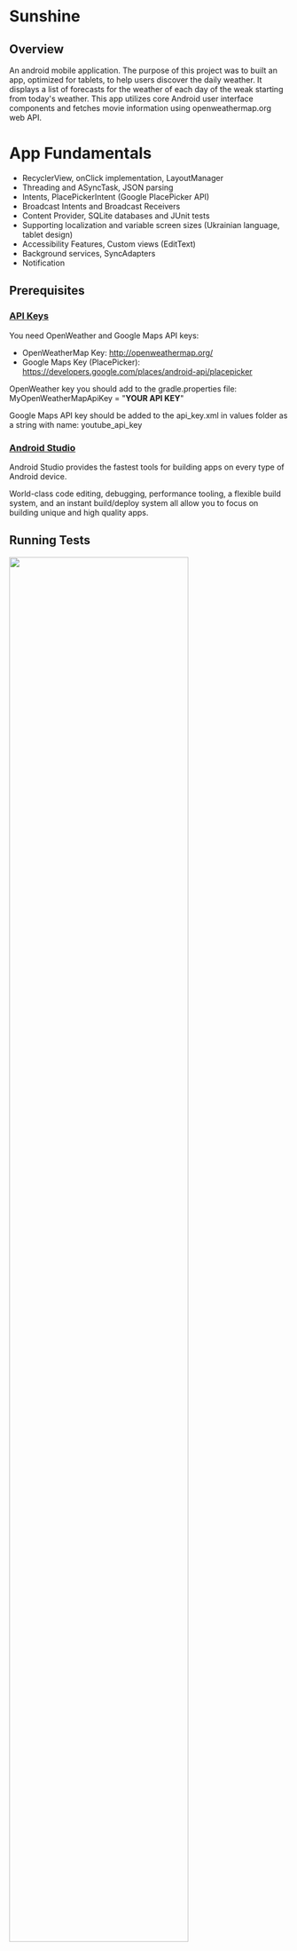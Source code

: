 # Sunshine

## Overview

An android mobile application. The purpose of this project was to built an app, optimized for tablets, to help users discover the daily weather. 
It displays a list of forecasts for the weather of each day of the weak starting from today's weather. 
This app utilizes core Android user interface components and fetches movie information using openweathermap.org web API.

# App Fundamentals

* RecyclerView, onClick implementation, LayoutManager
* Threading and ASyncTask, JSON parsing
* Intents, PlacePickerIntent (Google PlacePicker API)
* Broadcast Intents and Broadcast Receivers
* Content Provider, SQLite databases and JUnit tests
* Supporting localization and variable screen sizes (Ukrainian language, tablet design)
* Accessibility Features, Custom views (EditText)
* Background services, SyncAdapters
* Notification

## Prerequisites

### [API Keys](http://openweathermap.org)
You need OpenWeather and Google Maps API keys: 
* OpenWeatherMap Key: <http://openweathermap.org/>
* Google Maps Key (PlacePicker): <https://developers.google.com/places/android-api/placepicker>

OpenWeather key you should add to the gradle.properties file:</br>
MyOpenWeatherMapApiKey = "**YOUR API KEY**"

Google Maps API key should be added to the api_key.xml in values folder as a string with name: youtube_api_key


### [Android Studio](https://developer.android.com/studio/index.html)

Android Studio provides the fastest tools for building apps on every type of Android device.

World-class code editing, debugging, performance tooling, a flexible build system, and an instant build/deploy system all allow you to focus on building unique and high quality apps.


## Running Tests
<img width="80%" src="http://ahmed-elsayed.890m.com/assets/images/works/sunshine.png" />

# How to Run

To make server calls, we use the API from [openweathermap.org](https://www.openweathermap.org/) which requires an API Key. To run this project, you need to add the API Key mentioned in build.gradle.
* To request an API key from [openweathermap.org](https://www.openweathermap.org/), you need to create an account on the site.
* In the request for a key, you have to state that our usage will be for educational/non-commercial use. You also need to provide some personal information to complete the request. Once you submit the request, you should receive your key via email shortly after.

## Libraries Used 

* [Retrofit](http://square.github.io/retrofit/) - A type-safe HTTP client for Android and Java
* [Butterknife](http://jakewharton.github.io/butterknife/) - Field and method binding for Android views


## License
 
CopyRight 2016 Ahmed Elsayed Mahmoud

